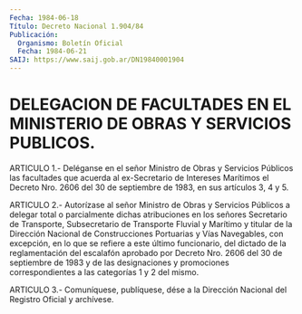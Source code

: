 ```yaml
---
Fecha: 1984-06-18
Título: Decreto Nacional 1.904/84
Publicación:
  Organismo: Boletín Oficial
  Fecha: 1984-06-21
SAIJ: https://www.saij.gob.ar/DN19840001904
---
```

# DELEGACION DE FACULTADES EN EL MINISTERIO DE OBRAS Y SERVICIOS PUBLICOS.

<a id="1"></a>
ARTICULO  1.-  Deléganse  en el señor Ministro de Obras y Servicios Públicos las facultades que  acuerda  al ex-Secretario de Intereses Marítimos el Decreto Nro. 2606 del 30 de  septiembre  de  1983,  en sus artículos 3, 4 y 5.

<a id="2"></a>
ARTICULO  2.-  Autorízase  al  señor  Ministro de Obras y Servicios Públicos a delegar total o parcialmente  dichas atribuciones en los señores  Secretario  de  Transporte,  Subsecretario  de  Transporte Fluvial  y  Marítimo  y  titular  de  la  Dirección    Nacional  de Construcciones Portuarias y Vías Navegables, con excepción,  en  lo que  se  refiere  a  este  último  funcionario,  del  dictado de la reglamentación del escalafón aprobado por Decreto Nro.  2606 del 30 de  septiembre  de  1983  y  de  las  designaciones  y  promociones correspondientes a las categorías 1 y 2 del mismo.

<a id="3"></a>
ARTICULO  3.- Comuníquese, publíquese, dése a la Dirección Nacional del Registro Oficial y archívese.